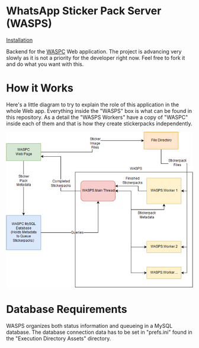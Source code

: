 # WhatsApp Sticker Pack Server (WASPS)

[Installation](https://github.com/Milanesa-chan/WhatsApp-Sticker-Pack-Server/blob/master/INSTALLATION.md)

Backend for the [WASPC](https://github.com/Milanesa-chan/WhatsApp-Sticker-Pack-Creator "WASPC Repository") Web application. The project is advancing very slowly as it is not a priority for the developer right now. Feel free to fork it and do what you want with this.

# How it Works

Here's a little diagram to try to explain the role of this application in the whole Web app. Everything inside the "WASPS" box is what can be found in this repository. As a detail the "WASPS Workers" have a copy of "WASPC" inside each of them and that is how they create stickerpacks independently.

![](https://raw.githubusercontent.com/Milanesa-chan/WhatsApp-Sticker-Pack-Server/master/Workflow%20Diagram.png)

# Database Requirements

WASPS organizes both status information and queueing in a MySQL database. The database connection data has to be set in "prefs.ini" found in the "Execution Directory Assets" directory.
